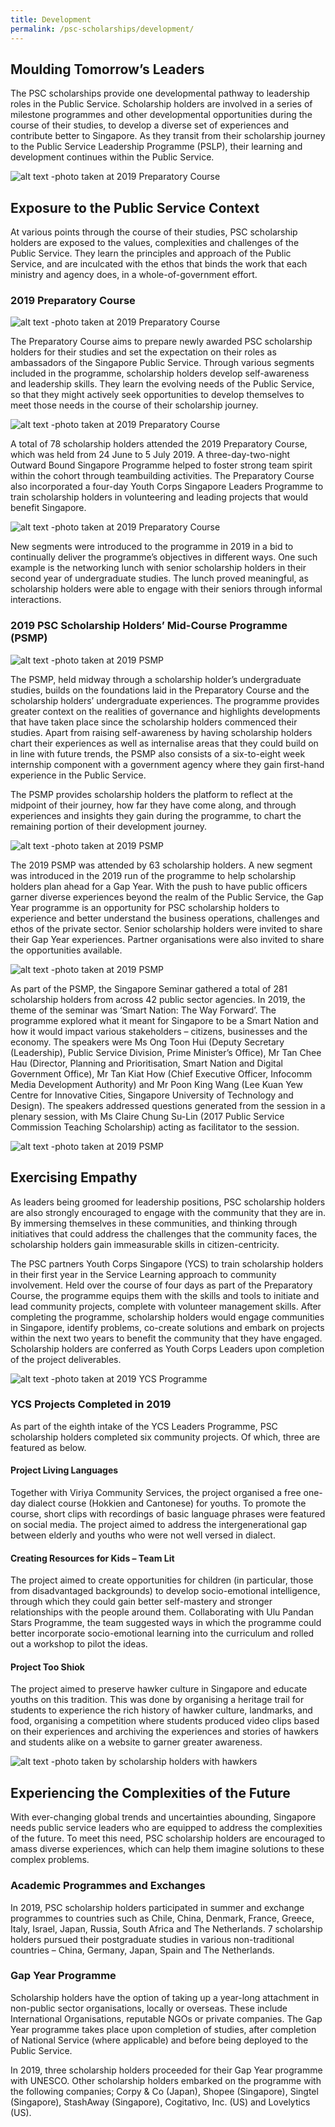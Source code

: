 ```yaml
---
title: Development
permalink: /psc-scholarships/development/
---
```

## **Moulding Tomorrow’s Leaders**

The PSC scholarships provide one developmental pathway to leadership roles in the Public Service. Scholarship holders are involved in a series of milestone programmes and other developmental opportunities during the course of their studies, to develop a diverse set of experiences and contribute better to Singapore. As they transit from their scholarship journey to the Public Service Leadership Programme (PSLP), their learning and development continues within the Public Service.

![alt text -photo taken at 2019 Preparatory Course](/images/11.jpg)


## **Exposure to the Public Service Context**

At various points through the course of their studies, PSC scholarship holders are exposed to the values, complexities and challenges of the Public Service. They learn the principles and approach of the Public Service, and are inculcated with the ethos that binds the work that each ministry and agency does, in a whole-of-government effort.


### **2019 Preparatory Course**

![alt text -photo taken at 2019 Preparatory Course](/images/12.jpg)

The Preparatory Course aims to prepare newly awarded PSC scholarship holders for their studies and set the expectation on their roles as ambassadors of the Singapore Public Service. Through various segments included in the programme, scholarship holders develop self-awareness and leadership skills. They learn the evolving needs of the Public Service, so that they might actively seek opportunities to develop themselves to meet those needs in the course of their scholarship journey.

![alt text -photo taken at 2019 Preparatory Course](/images/13.jpg)

A total of 78 scholarship holders attended the 2019 Preparatory Course, which was held from 24 June to 5 July 2019. A three-day-two-night Outward Bound Singapore Programme helped to foster strong team spirit within the cohort through teambuilding activities. The Preparatory Course also incorporated a four-day Youth Corps Singapore Leaders Programme to train scholarship holders in volunteering and leading projects that would benefit Singapore. 

![alt text -photo taken at 2019 Preparatory Course](/images/14.jpg)


New segments were introduced to the programme in 2019 in a bid to continually deliver the programme’s objectives in different ways. One such example is the networking lunch with senior scholarship holders in their second year of undergraduate studies. The lunch proved meaningful, as scholarship holders were able to engage with their seniors through informal interactions. 


### **2019 PSC Scholarship Holders’ Mid-Course Programme (PSMP)**

![alt text -photo taken at 2019 PSMP](/images/15.jpg)

The PSMP, held midway through a scholarship holder’s undergraduate studies, builds on the foundations laid in the Preparatory Course and the scholarship holders’ undergraduate experiences. The programme provides greater context on the realities of governance and highlights developments that have taken place since the scholarship holders commenced their studies. Apart from raising self-awareness by having scholarship holders chart their experiences as well as internalise areas that they could build on in line with future trends, the PSMP also consists of a six-to-eight week internship component with a government agency where they gain first-hand experience in the Public Service. 

The PSMP provides scholarship holders the platform to reflect at the midpoint of their journey, how far they have come along, and through experiences and insights they gain during the programme, to chart the remaining portion of their development journey.

![alt text -photo taken at 2019 PSMP](/images/16.jpg)

The 2019 PSMP was attended by 63 scholarship holders. A new segment was introduced in the 2019 run of the programme to help scholarship holders plan ahead for a Gap Year. With the push to have public officers garner diverse experiences beyond the realm of the Public Service, the Gap Year programme is an opportunity for PSC scholarship holders to experience and better understand the business operations, challenges and ethos of the private sector. Senior scholarship holders were invited to share their Gap Year experiences. Partner organisations were also invited to share the opportunities available.

![alt text -photo taken at 2019 PSMP](/images/17.jpg)

As part of the PSMP, the Singapore Seminar gathered a total of 281 scholarship holders from across 42 public sector agencies. In 2019, the theme of the seminar was ‘Smart Nation: The Way Forward’. The programme explored what it meant for Singapore to be a Smart Nation and how it would impact various stakeholders – citizens, businesses and the economy. The speakers were Ms Ong Toon Hui (Deputy Secretary (Leadership), Public Service Division, Prime Minister’s Office), Mr Tan Chee Hau (Director, Planning and Prioritisation, Smart Nation and Digital Government Office), Mr Tan Kiat How (Chief Executive Officer, Infocomm Media Development Authority) and Mr Poon King Wang (Lee Kuan Yew Centre for Innovative Cities, Singapore University of Technology and Design). The speakers addressed questions generated from the session in a plenary session, with Ms Claire Chung Su-Lin (2017 Public Service Commission Teaching Scholarship) acting as facilitator to the session. 

![alt text -photo taken at 2019 PSMP](/images/18.jpg)


## **Exercising Empathy**

As leaders being groomed for leadership positions, PSC scholarship holders are also strongly encouraged to engage with the community that they are in. By immersing themselves in these communities, and thinking through initiatives that could address the challenges that the community faces, the scholarship holders gain immeasurable skills in citizen-centricity. 

The PSC partners Youth Corps Singapore (YCS) to train scholarship holders in their first year in the Service Learning approach to community involvement. Held over the course of four days as part of the Preparatory Course, the programme equips them with the skills and tools to initiate and lead community projects, complete with volunteer management skills. After completing the programme, scholarship holders would engage communities in Singapore, identify problems, co-create solutions and embark on projects within the next two years to benefit the community that they have engaged. Scholarship holders are conferred as Youth Corps Leaders upon completion of the project deliverables. 

![alt text -photo taken at 2019 YCS Programme](/images/19.jpg)


### **YCS Projects Completed in 2019**

As part of the eighth intake of the YCS Leaders Programme, PSC scholarship holders completed six community projects. Of which, three are featured as below.

#### Project Living Languages
Together with Viriya Community Services, the project organised a free one-day dialect course (Hokkien and Cantonese) for youths. To promote the course, short clips with recordings of basic language phrases were featured on social media. The project aimed to address the intergenerational gap between elderly and youths who were not well versed in dialect.  

#### Creating Resources for Kids – Team Lit
The project aimed to create opportunities for children (in particular, those from disadvantaged backgrounds) to develop socio-emotional intelligence, through which they could gain better self-mastery and stronger relationships with the people around them. Collaborating with Ulu Pandan Stars Programme, the team suggested ways in which the programme could better incorporate socio-emotional learning into the curriculum and rolled out a workshop to pilot the ideas.

#### Project Too Shiok
The project aimed to preserve hawker culture in Singapore and educate youths on this tradition. This was done by organising a heritage trail for students to experience the rich history of hawker culture, landmarks, and food, organising a competition where students produced video clips based on their experiences and archiving the experiences and stories of hawkers and students alike on a website to garner greater awareness.

![alt text -photo taken by scholarship holders with hawkers](/images/20.jpg)


## **Experiencing the Complexities of the Future**

With ever-changing global trends and uncertainties abounding, Singapore needs public service leaders who are equipped to address the complexities of the future. To meet this need, PSC scholarship holders are encouraged to amass diverse experiences, which can help them imagine solutions to these complex problems. 

### **Academic Programmes and Exchanges**

In 2019, PSC scholarship holders participated in summer and exchange programmes to countries such as Chile, China, Denmark, France, Greece, Italy, Israel, Japan, Russia, South Africa and The Netherlands. 7 scholarship holders pursued their postgraduate studies in various non-traditional countries – China, Germany, Japan, Spain and The Netherlands.

### **Gap Year Programme**

Scholarship holders have the option of taking up a year-long attachment in non-public sector organisations, locally or overseas. These include International Organisations, reputable NGOs or private companies. The Gap Year programme takes place upon completion of studies, after completion of National Service (where applicable) and before being deployed to the Public Service. 

In 2019, three scholarship holders proceeded for their Gap Year programme with UNESCO. Other scholarship holders embarked on the programme with the following companies; Corpy & Co (Japan), Shopee (Singapore), Singtel (Singapore), StashAway (Singapore), Cogitativo, Inc. (US) and Lovelytics (US). 
